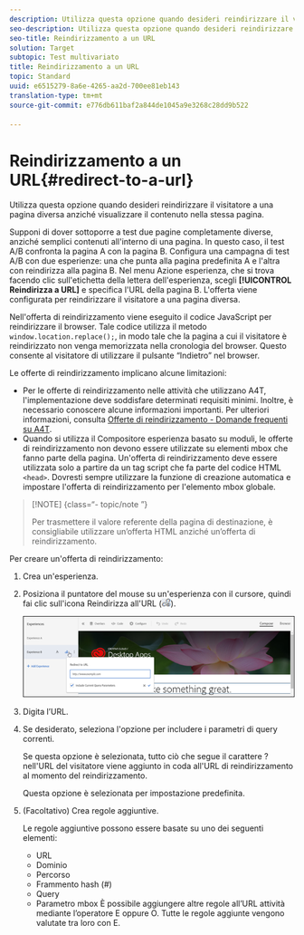 ```yaml
---
description: Utilizza questa opzione quando desideri reindirizzare il visitatore a una pagina diversa anziché mostrare il contenuto nella stessa pagina.
seo-description: Utilizza questa opzione quando desideri reindirizzare il visitatore a una pagina diversa anziché mostrare il contenuto nella stessa pagina.
seo-title: Reindirizzamento a un URL
solution: Target
subtopic: Test multivariato
title: Reindirizzamento a un URL
topic: Standard
uuid: e6515279-8a6e-4265-aa2d-700ee81eb143
translation-type: tm+mt
source-git-commit: e776db611baf2a844de1045a9e3268c28dd9b522

---
```



# Reindirizzamento a un URL{#redirect-to-a-url}

Utilizza questa opzione quando desideri reindirizzare il visitatore a una pagina diversa anziché visualizzare il contenuto nella stessa pagina.

Supponi di dover sottoporre a test due pagine completamente diverse, anziché semplici contenuti all&#39;interno di una pagina. In questo caso, il test A/B confronta la pagina A con la pagina B. Configura una campagna di test A/B con due esperienze: una che punta alla pagina predefinita A e l&#39;altra con reindirizza alla pagina B. Nel menu Azione esperienza, che si trova facendo clic sull&#39;etichetta della lettera dell&#39;esperienza, scegli **[!UICONTROL Reindirizza a URL]** e specifica l&#39;URL della pagina B. L&#39;offerta viene configurata per reindirizzare il visitatore a una pagina diversa.

Nell&#39;offerta di reindirizzamento viene eseguito il codice JavaScript per reindirizzare il browser. Tale codice utilizza il metodo `window.location.replace();`, in modo tale che la pagina a cui il visitatore è reindirizzato non venga memorizzata nella cronologia del browser. Questo consente al visitatore di utilizzare il pulsante “Indietro” nel browser.

Le offerte di reindirizzamento implicano alcune limitazioni:

* Per le offerte di reindirizzamento nelle attività che utilizzano A4T, l&#39;implementazione deve soddisfare determinati requisiti minimi. Inoltre, è necessario conoscere alcune informazioni importanti. Per ulteriori informazioni, consulta [Offerte di reindirizzamento - Domande frequenti su A4T](../../c-integrating-target-with-mac/a4t/r-a4t-faq/a4t-faq-redirect-offers.md#concept_21BF213F10E1414A9DCD4A98AF207905).
* Quando si utilizza il Compositore esperienza basato su moduli, le offerte di reindirizzamento non devono essere utilizzate su elementi mbox che fanno parte della pagina. Un&#39;offerta di reindirizzamento deve essere utilizzata solo a partire da un tag script che fa parte del codice HTML `<head>`. Dovresti sempre utilizzare la funzione di creazione automatica e impostare l&#39;offerta di reindirizzamento per l&#39;elemento mbox globale.

>[!NOTE] {class=“- topic/note ”}
>
>Per trasmettere il valore referente della pagina di destinazione, è consigliabile utilizzare un’offerta HTML anziché un’offerta di reindirizzamento.

Per creare un&#39;offerta di reindirizzamento:

1. Crea un&#39;esperienza.
1. Posiziona il puntatore del mouse su un&#39;esperienza con il cursore, quindi fai clic sull&#39;icona Reindirizza all&#39;URL (![](assets/icon_redirect_url.png)).

   ![](assets/exp_actions.png)

1. Digita l’URL.
1. Se desiderato, seleziona l&#39;opzione per includere i parametri di query correnti.

   Se questa opzione è selezionata, tutto ciò che segue il carattere ? nell&#39;URL del visitatore viene aggiunto in coda all&#39;URL di reindirizzamento al momento del reindirizzamento.

   Questa opzione è selezionata per impostazione predefinita.
1. (Facoltativo) Crea regole aggiuntive.

   Le regole aggiuntive possono essere basate su uno dei seguenti elementi:

   * URL
   * Dominio
   * Percorso
   * Frammento hash (#)
   * Query
   * Parametro mbox
   È possibile aggiungere altre regole all’URL attività mediante l’operatore E oppure O. Tutte le regole aggiunte vengono valutate tra loro con E.
